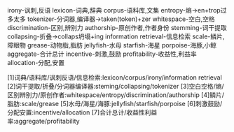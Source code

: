 irony-讽刺,反语
lexicon-词典,辞典
corpus-语料库,文集
entropy-熵->en+trop过多太多
tokenizer-分词器,编译器->taken(token)+zer
whitespace-空白,空格
discrimination-区别,辨别力
authorship-原创作者,作者身份
stemming-词干提取
collapsing-折叠->collaps坍塌+ing
information retrieval-信息检索
scale-鳞片,障眼物
grease-动物脂,脂肪
jellyfish-水母
starfish-海星
porpoise-海豚,小鲸
aggregate-合计总计
incentive-刺激,鼓励
profitability-收益性,利益率
allocation-分配,安置


[1]词典/语料库/讽刺反语/信息检索:lexicon/corpus/irony/information retrieval
[2]词干提取/折叠/分词器编译器:steming/collapsing/tokenizer
[3]空白空格/熵/区别辨别力/原创作者:whitespace/entropy/discrimination/authorship
[4]鳞片/脂肪:scale/grease
[5]水母/海星/海豚:jellyfish/starfish/porpoise
[6]刺激鼓励/分配安置:incentive/allocation
[7]合计总计/收益性利益率:aggregate/profitability

